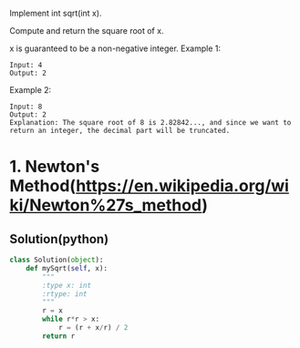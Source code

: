 Implement int sqrt(int x).

Compute and return the square root of x.

x is guaranteed to be a non-negative integer.
Example 1:
```
Input: 4
Output: 2
```
Example 2:
```
Input: 8
Output: 2
Explanation: The square root of 8 is 2.82842..., and since we want to return an integer, the decimal part will be truncated.
```
# 1. Newton's Method(https://en.wikipedia.org/wiki/Newton%27s_method)
## Solution(python)
```python
class Solution(object):
    def mySqrt(self, x):
        """
        :type x: int
        :rtype: int
        """
        r = x
        while r*r > x:
            r = (r + x/r) / 2
        return r
```
